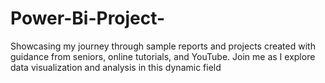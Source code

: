 # Power-Bi-Project-
Showcasing my journey through sample reports and projects created with guidance from seniors, online tutorials, and YouTube. Join me as I explore data visualization and analysis in this dynamic field
